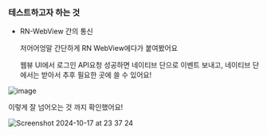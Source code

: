 ### 테스트하고자 하는 것

- RN-WebView 간의 통신
    
    저어어엉말 간단하게 RN WebView에다가 붙여봤어요
    
    웹뷰 UI에서 로그인 API요청 성공하면 네이티브 단으로 이벤트 보내고, 네이티브 단에서는 받아서 추후 필요한 곳에 쓸 수 있어요!

![image](https://github.com/user-attachments/assets/750fe81f-cff1-4fb0-ac26-88ff27ede4b5)

이렇게 잘 넘어오는 것 까지 확인했어요!

![Screenshot 2024-10-17 at 23 37 24](https://github.com/user-attachments/assets/8067cef6-afa2-4acd-8476-cb9ced78b037)
